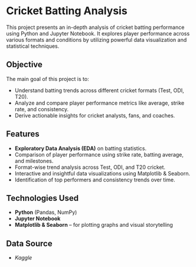#  Cricket Batting Analysis

This project presents an in-depth analysis of cricket batting performance using Python and Jupyter Notebook. It explores player performance across various formats and conditions by utilizing powerful data visualization and statistical techniques.

##  Objective

The main goal of this project is to:
- Understand batting trends across different cricket formats (Test, ODI, T20).
- Analyze and compare player performance metrics like average, strike rate, and consistency.
- Derive actionable insights for cricket analysts, fans, and coaches.

##  Features

- **Exploratory Data Analysis (EDA)** on batting statistics.
-  Comparison of player performance using strike rate, batting average, and milestones.
-  Format-wise trend analysis across Test, ODI, and T20 cricket.
-  Interactive and insightful data visualizations using Matplotlib & Seaborn.
-  Identification of top performers and consistency trends over time.

## Technologies Used

- **Python** (Pandas, NumPy)
- **Jupyter Notebook**
- **Matplotlib & Seaborn** – for plotting graphs and visual storytelling

##  Data Source
- *Kaggle*
